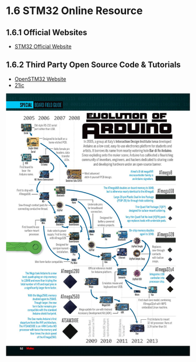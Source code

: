 # 1.6 STM32 Online Resource

## 1.6.1 Official Websites
* [STM32 Official Website](http://www.st.com)

## 1.6.2 Third Party Open Source Code & Tutorials
* [OpenSTM32 Website](http://www.openstm32.org)
* [21ic](http://www.21ic.com/evm/evaluate/MCU/201606/679904.htm)



![Image](./yGRLPvL.jpg)
